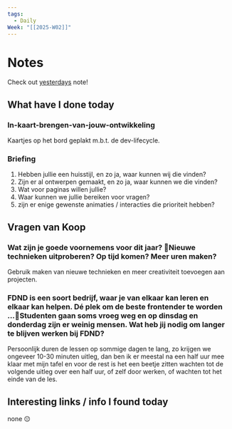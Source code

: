 ```yaml
---
tags:
  - Daily
Week: "[[2025-W02]]"
---
```


# Notes

Check out [yesterdays](2025-01-05) note!

## What have I done today

### In-kaart-brengen-van-jouw-ontwikkeling

Kaartjes op het bord geplakt m.b.t. de dev-lifecycle.

### Briefing

1. Hebben jullie een huisstijl, en zo ja, waar kunnen wij die vinden?
2. Zijn er al ontwerpen gemaakt, en zo ja, waar kunnen we die vinden? 
3. Wat voor paginas willen jullie? 
4. Waar kunnen we jullie bereiken voor vragen? 
5. zijn er enige gewenste animaties / interacties die prioriteit hebben?

## Vragen van Koop

### Wat zijn je goede voornemens voor dit jaar? Nieuwe technieken uitproberen? Op tijd komen? Meer uren maken?

Gebruik maken van nieuwe technieken en meer creativiteit toevoegen aan projecten.

### FDND is een soort bedrijf, waar je van elkaar kan leren en elkaar kan helpen. Dé plek om de beste frontender te worden …Studenten gaan soms vroeg weg en op dinsdag en donderdag zijn er weinig mensen. Wat heb jij nodig om langer te blijven werken bij FDND?

Persoonlijk duren de lessen op sommige dagen te lang, zo krijgen we ongeveer 10-30 minuten uitleg, dan ben ik er meestal na een half uur mee klaar met mijn tafel en voor de rest is het een beetje zitten wachten tot de volgende uitleg over een half uur, of zelf door werken, of wachten tot het einde van de les.

## Interesting links / info I found today

none 😔
